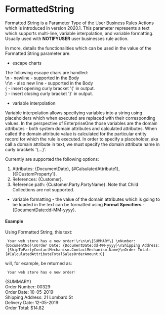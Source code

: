 # FormattedString

Formatted String is a Parameter Type of the User Business Rules Actions which is introduced in version 2020.1. This parameter represents a text which supports multi-line, variable interpolation, and variable formatting. Usually used with **NOTIFYUSER** user businesses rule action.
 
In more, details the functionalities which can be used in the value of the Formatted String parameter are: 
 
  - escape charts 

The following escape chars are handled:<br>
\n - newline - supported in the Body<br>
\r\n - also new line - supported in the Body<br>
\{ - insert opening curly bracket '{' in output.<br> 
\} - insert closing curly bracket '}' in output. <br>
 
  - variable interpolation

Variable interpolation allows specifying variables into a string using placeholders which when executed are replaced with their corresponding values. In the perspective of EnterpriseOne those variables are the domain attributes - both system domain attributes and calculated attributes. When called the domain attribute value is calculated for the particular entity record for which the rule is executed. In order to specify a placeholder, aka call a domain attribute in text, we must specify the domain attribute name in curly brackets '{...}'.

Currently are supported the following options:<br>
1. Attributes: {DocumentDate}, {#CalsulatedAttribute1}, {@CustomProperty1}. <br>
2. References: {Customer}.<br>
3. Reference path: {Customer.Party.PartyName}. Note that Child Collections are not supported.<br>
 
-  variable formatting - the value of the domain attributes which is going to be loaded in the text can be formatted using **Format Specifiers** - {DocumentDate:dd-MM-yyyy}.
 
#### Example
Using Formatted String, this text:<br>

     Your web store has e new order!\r\n\n\{SUMMARY\} \nNumber: {DocumentNo}\nOrder Date: {DocumentDate:dd-MM-yyyy}\nShipping Address:
     {ShipToPartyContactMechanism.ContactMechanism.Name}\nOrder Total: {#CalculatedAttributeTotalSalesOrderAmount:C}
 
will, for example, be returned as:

     Your web store has e new order!
 
{SUMMARY}<br>
Order Number: 00329<br>
Order Date: 10-05-2019<br>
Shipping Address: 21 Lombard St<br>
Delivery Date: 12-05-2019<br>
Order Total: $14.82<br>
